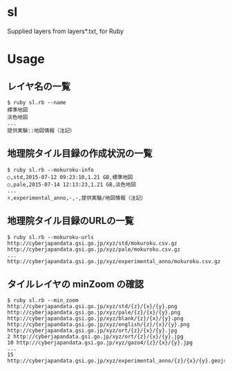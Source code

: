 # sl
Supplied layers from layers*.txt, for Ruby

# Usage

## レイヤ名の一覧
```
$ ruby sl.rb --name
標準地図
淡色地図
...
提供実験::地図情報（注記）
```

## 地理院タイル目録の作成状況の一覧
```
$ ruby sl.rb --mokuroku-info
○,std,2015-07-12 09:23:10,1.21 GB,標準地図
○,pale,2015-07-14 12:13:23,1.21 GB,淡色地図
...
☓,experimental_anno,-,-,提供実験/地図情報（注記）
```

## 地理院タイル目録のURLの一覧
```
$ ruby sl.rb --mokuroku-urls
http://cyberjapandata.gsi.go.jp/xyz/std/mokuroku.csv.gz
http://cyberjapandata.gsi.go.jp/xyz/pale/mokuroku.csv.gz
...
http://cyberjapandata.gsi.go.jp/xyz/experimental_anno/mokuroku.csv.gz
```

## タイルレイヤの minZoom の確認
```
$ ruby sl.rb --min_zoom
http://cyberjapandata.gsi.go.jp/xyz/std/{z}/{x}/{y}.png
http://cyberjapandata.gsi.go.jp/xyz/pale/{z}/{x}/{y}.png
http://cyberjapandata.gsi.go.jp/xyz/blank/{z}/{x}/{y}.png
http://cyberjapandata.gsi.go.jp/xyz/english/{z}/{x}/{y}.png
http://cyberjapandata.gsi.go.jp/xyz/ort/{z}/{x}/{y}.jpg
2 http://cyberjapandata.gsi.go.jp/xyz/ort/{z}/{x}/{y}.jpg
10 http://cyberjapandata.gsi.go.jp/xyz/gazo4/{z}/{x}/{y}.jpg
...
15 http://cyberjapandata.gsi.go.jp/xyz/experimental_anno/{z}/{x}/{y}.geojson
```

